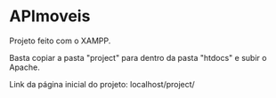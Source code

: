 # APImoveis

Projeto feito com o XAMPP.

Basta copiar a pasta "project" para dentro da pasta "htdocs" e subir o Apache.

Link da página inicial do projeto: localhost/project/  
